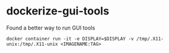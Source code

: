 # dockerize-gui-tools

Found a better way to run GUI tools
```
docker container run -it -e DISPLAY=$DISPLAY -v /tmp/.X11-unix:/tmp/.X11-unix <IMAGENAME:TAG>
```
